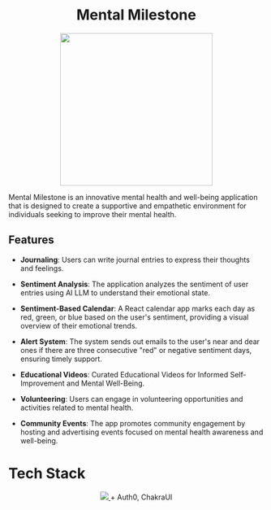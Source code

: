 <div align='center'>
  <h1>Mental Milestone</h1>
  <img src="https://github.com/kapooraryan/MakeUC/assets/69362333/4170b2c5-39f0-4069-9bf3-b2a8a1c34b8e" width=300px>
</div>

Mental Milestone is an innovative mental health and well-being application that is designed to create a supportive and empathetic environment for individuals seeking to improve their mental health.

## Features

- **Journaling**: Users can write journal entries to express their thoughts and feelings.

- **Sentiment Analysis**: The application analyzes the sentiment of user entries using AI LLM to understand their emotional state.

- **Sentiment-Based Calendar**: A React calendar app marks each day as red, green, or blue based on the user's sentiment, providing a visual overview of their emotional trends.

- **Alert System**: The system sends out emails to the user's near and dear ones if there are three consecutive "red" or negative sentiment days, ensuring timely support.
  
- **Educational Videos**: Curated Educational Videos for Informed Self-Improvement and Mental Well-Being.

- **Volunteering**: Users can engage in volunteering opportunities and activities related to mental health.

- **Community Events**: The app promotes community engagement by hosting and advertising events focused on mental health awareness and well-being.

<h1>Tech Stack</h1>
<p align="center">
  <a href="https://skillicons.dev">
    <img src="https://skillicons.dev/icons?i=react,tailwind,firebase,git,github" />
  </a>
  + Auth0, ChakraUI
</p>

